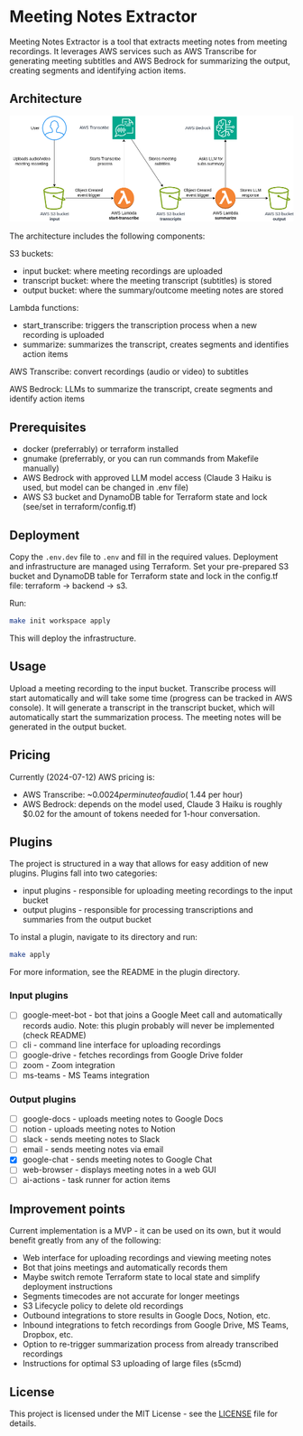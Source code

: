 # Meeting Notes Extractor

Meeting Notes Extractor is a tool that extracts meeting notes from meeting recordings.
It leverages AWS services such as AWS Transcribe for generating meeting subtitles and AWS Bedrock for summarizing the output,
creating segments and identifying action items.

## Architecture

![Architecture](./docs/general-landscape.png)

The architecture includes the following components:

S3 buckets:

- input bucket: where meeting recordings are uploaded
- transcript bucket: where the meeting transcript (subtitles) is stored
- output bucket: where the summary/outcome meeting notes are stored

Lambda functions:

- start_transcribe: triggers the transcription process when a new recording is uploaded
- summarize: summarizes the transcript, creates segments and identifies action items

AWS Transcribe: convert recordings (audio or video) to subtitles

AWS Bedrock: LLMs to summarize the transcript, create segments and identify action items

## Prerequisites

- docker (preferrably) or terraform installed
- gnumake (preferrably, or you can run commands from Makefile manually)
- AWS Bedrock with approved LLM model access (Claude 3 Haiku is used, but model can be changed in .env file)
- AWS S3 bucket and DynamoDB table for Terraform state and lock (see/set in terraform/config.tf)

## Deployment

Copy the `.env.dev` file to `.env` and fill in the required values.
Deployment and infrastructure are managed using Terraform.
Set your pre-prepared S3 bucket and DynamoDB table for Terraform state and lock in the config.tf file: terraform -> backend -> s3.

Run:

```bash
make init workspace apply
```

This will deploy the infrastructure.

## Usage

Upload a meeting recording to the input bucket.
Transcribe process will start automatically and will take some time (progress can be tracked in AWS console).
It will generate a transcript in the transcript bucket, which will automatically start the summarization process.
The meeting notes will be generated in the output bucket.

## Pricing

Currently (2024-07-12) AWS pricing is:

- AWS Transcribe: ~$0.0024 per minute of audio (~$1.44 per hour)
- AWS Bedrock: depends on the model used, Claude 3 Haiku is roughly $0.02 for the amount of tokens needed for 1-hour conversation.

## Plugins

The project is structured in a way that allows for easy addition of new plugins. Plugins fall into two categories:

- input plugins - responsible for uploading meeting recordings to the input bucket
- output plugins - responsible for processing transcriptions and summaries from the output bucket

To instal a plugin, navigate to its directory and run:

```bash
make apply
```

For more information, see the README in the plugin directory.

### Input plugins

- [ ] google-meet-bot - bot that joins a Google Meet call and automatically records audio. Note: this plugin probably will never be implemented (check README)
- [ ] cli - command line interface for uploading recordings
- [ ] google-drive - fetches recordings from Google Drive folder
- [ ] zoom - Zoom integration
- [ ] ms-teams - MS Teams integration

### Output plugins

- [ ] google-docs - uploads meeting notes to Google Docs
- [ ] notion - uploads meeting notes to Notion
- [ ] slack - sends meeting notes to Slack
- [ ] email - sends meeting notes via email
- [x] google-chat - sends meeting notes to Google Chat
- [ ] web-browser - displays meeting notes in a web GUI
- [ ] ai-actions - task runner for action items

## Improvement points

Current implementation is a MVP - it can be used on its own, but it would benefit greatly from any of the following:

- Web interface for uploading recordings and viewing meeting notes
- Bot that joins meetings and automatically records them
- Maybe switch remote Terraform state to local state and simplify deployment instructions
- Segments timecodes are not accurate for longer meetings
- S3 Lifecycle policy to delete old recordings
- Outbound integrations to store results in Google Docs, Notion, etc.
- Inbound integrations to fetch recordings from Google Drive, MS Teams, Dropbox, etc.
- Option to re-trigger summarization process from already transcribed recordings
- Instructions for optimal S3 uploading of large files (s5cmd)

## License

This project is licensed under the MIT License - see the [LICENSE](LICENSE) file for details.

